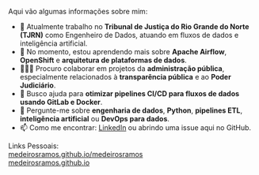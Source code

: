 Aqui vão algumas informações sobre mim:

- 🔭 Atualmente trabalho no **Tribunal de Justiça do Rio Grande do Norte (TJRN)** como Engenheiro de Dados, atuando em fluxos de dados e inteligência artificial.
- 🌱 No momento, estou aprendendo mais sobre **Apache Airflow**, **OpenShift** e **arquitetura de plataformas de dados**.
- 👨🏽‍💻 Procuro colaborar em projetos da **administração pública**, especialmente relacionados à **transparência pública** e ao **Poder Judiciário**.
- 🤔 Busco ajuda para **otimizar pipelines CI/CD para fluxos de dados usando GitLab e Docker**.
- 💬 Pergunte-me sobre **engenharia de dados**, **Python**, **pipelines ETL**, **inteligência artificial** ou **DevOps para dados**.
- 📫 Como me encontrar: [LinkedIn](https://www.linkedin.com/in/medeirosramos) ou abrindo uma issue aqui no GitHub.


Links Pessoais:  
[medeirosramos.github.io/medeirosramos](https://medeirosramos.github.io/medeirosramos)  
[medeirosramos.github.io](https://medeirosramos.github.io/)  

